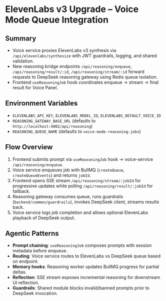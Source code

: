 # ElevenLabs v3 Upgrade – Voice Mode Queue Integration

## Summary

- Voice service proxies ElevenLabs v3 synthesis via `/api/elevenlabs/synthesize` with JWT guardrails, logging, and shared validation.
- New reasoning bridge endpoints `/api/reasoning/enqueue`, `/api/reasoning/result/:id`, `/api/reasoning/stream/:id` forward requests to DeepSeek reasoning gateway using Redis queue isolation.
- Frontend `useReasoningJob` hook coordinates enqueue -> stream -> final result for Voice Panel.

## Environment Variables

- `ELEVENLABS_API_KEY`, `ELEVENLABS_MODEL_ID`, `ELEVENLABS_DEFAULT_VOICE_ID`
- `REASONING_GATEWAY_BASE_URL` (defaults to `http://localhost:4002/api/reasoning`)
- `REASONING_QUEUE_NAME` (defaults to `voice-mode-reasoning-jobs`)

## Flow Overview

1. Frontend submits prompt via `useReasoningJob` hook -> voice-service `/api/reasoning/enqueue`.
2. Voice service enqueues job with BullMQ (`createQueue`, `createQueueEvents`) and returns `jobId`.
3. Frontend opens SSE stream `/api/reasoning/stream/:jobId` for progressive updates while polling `/api/reasoning/result/:jobId` for fallback.
4. Reasoning gateway consumes queue, runs guardrails (`backend/common/guardrails`), invokes DeepSeek client, streams results back.
5. Voice service logs job completion and allows optional ElevenLabs playback of DeepSeek output.

## Agentic Patterns

- **Prompt chaining**: `useReasoningJob` composes prompts with session metadata before enqueue.
- **Routing**: Voice service routes to ElevenLabs vs DeepSeek queue based on endpoint.
- **Memory hooks**: Reasoning worker updates BullMQ progress for partial deltas.
- **Reflection**: SSE stream exposes incremental reasoning for downstream UI reflection.
- **Guardrails**: Shared module blocks invalid/banned prompts prior to DeepSeek invocation.

<!-- Last verified: 2025-10-02 -->
